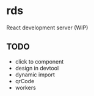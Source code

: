 # rds

React development server (WIP)

## TODO

- click to component
- design in devtool
- dynamic import
- qrCode
- workers
